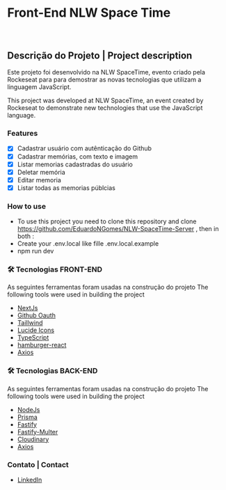 # Front-End NLW Space Time

 <h1>
  <img alt="" title="#NextLevelWeek" src="https://i.imgur.com/ejJqbLB.png" />
 </h1>

## Descrição do Projeto | Project description

<p>Este projeto foi desenvolvido na NLW SpaceTime, evento criado pela Rockeseat para para demostrar as novas tecnologias que utilizam a linguagem JavaScript.</p>
<p>This project was developed at NLW SpaceTime, an event created by Rockeseat to demonstrate new technologies that use the JavaScript language.</p>

### Features

- [x] Cadastrar usuário com autênticação do Github
- [x] Cadastrar memórias, com texto e imagem
- [x] Listar memorias cadastradas do usuário
- [x] Deletar memória
- [x] Editar memoria
- [x] Listar todas as memorias públcias

### How to use

- To use this project you need to clone this repository and clone https://github.com/EduardoNGomes/NLW-SpaceTime-Server ,
  then in both :
- Create your .env.local like fille .env.local.example
- npm run dev

### 🛠 Tecnologias FRONT-END

As seguintes ferramentas foram usadas na construção do projeto
The following tools were used in building the project

- [NextJs](https://nextjs.org/)
- [Github Oauth](https://docs.github.com/en/apps/oauth-apps/building-oauth-apps/authorizing-oauth-apps)
- [Taillwind](https://tailwindcss.com/)
- [Lucide Icons](https://lucide.dev/)
- [TypeScript](https://www.typescriptlang.org/)
- [hamburger-react](https://hamburger-react.netlify.app/)
- [Axios](https://axios-http.com/ptbr/docs/urlencoded)

### 🛠 Tecnologias BACK-END

As seguintes ferramentas foram usadas na construção do projeto
The following tools were used in building the project

- [NodeJs](https://nodejs.org/en)
- [Prisma](https://www.prisma.io/)
- [Fastify](https://www.fastify.io/)
- [Fastify-Multer](https://www.npmjs.com/package/fastify-multer)
- [Cloudinary](https://cloudinary.com/)
- [Axios](https://axios-http.com/ptbr/docs/urlencoded)

### Contato | Contact

- [LinkedIn](https://www.linkedin.com/in/eduardo-n-gomes/)
